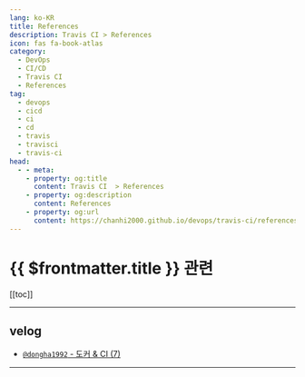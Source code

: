 ```yaml
---
lang: ko-KR
title: References
description: Travis CI > References
icon: fas fa-book-atlas
category:
  - DevOps
  - CI/CD
  - Travis CI
  - References
tag:
  - devops
  - cicd
  - ci
  - cd
  - travis
  - travisci
  - travis-ci
head:
  - - meta:
    - property: og:title
      content: Travis CI  > References
    - property: og:description
      content: References
    - property: og:url
      content: https://chanhi2000.github.io/devops/travis-ci/references.html
---
```


# {{ $frontmatter.title }} 관련

[[toc]]

---

## <VPIcon icon="iconfont icon-velog"/>velog

- [`@dongha1992` - 도커 & CI (7)](https://velog.io/@dongha1992/%EB%8F%84%EC%BB%A4-CI-7)

---

<TagLinks />